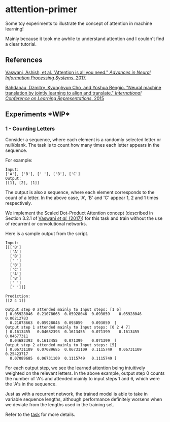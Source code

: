 # attention-primer

Some toy experiments to illustrate the concept of attention in machine learning!

Mainly because it took me awhile to understand attention and I couldn't find a clear tutorial.

## References

[Vaswani, Ashish, et al. "Attention is all you need." *Advances in Neural Information Processing Systems*. 2017.](https://arxiv.org/abs/1706.03762)

[Bahdanau, Dzmitry, Kyunghyun Cho, and Yoshua Bengio. "Neural machine translation by jointly learning to align and translate." *International Conference on Learning Representations*. 2015](https://arxiv.org/abs/1409.0473)

## Experiments \***WIP***


### 1 - Counting Letters

Consider a sequence, where each element is a randomly selected letter or null/blank. The task is to count how many times each letter appears in the sequence.

For example:

```
Input:
['A'], ['B'], [' '], ['B'], ['C']
Output:
[[1], [2], [1]]
```

The output is also a sequence, where each element corresponds to the count of a letter. In the above case, 'A', 'B' and 'C' appear 1, 2 and 1 times respectively.

We implement the Scaled Dot-Product Attention concept (described in Section 3.2.1 of [Vaswani *et al.* (2017)](https://arxiv.org/abs/1706.03762)) for this task and train without the use of recurrent or convolutional networks.

Here is a sample output from the script.

```
Input: 
[[['B']
  ['A']
  ['B']
  [' ']
  ['B']
  ['C']
  ['A']
  ['B']
  [' ']
  [' ']]]

Prediction: 
[[2 4 1]]

Output step 0 attended mainly to Input steps: [1 6]
[ 0.05928046  0.21078663  0.05928046  0.093059    0.05928046  0.06212783
  0.21078663  0.05928046  0.093059    0.093059  ]
Output step 1 attended mainly to Input steps: [0 2 4 7]
[ 0.1613455   0.04682393  0.1613455   0.071399    0.1613455   0.04677311
  0.04682393  0.1613455   0.071399    0.071399  ]
Output step 2 attended mainly to Input steps: [5]
[ 0.06731109  0.07089685  0.06731109  0.1115749   0.06731109  0.25423717
  0.07089685  0.06731109  0.1115749   0.1115749 ]
```

For each output step, we see the learned attention being intuitively weighted on the relevant letters. In the above example, output step 0 counts the number of 'A's and attended mainly to input steps 1 and 6, which were the 'A's in the sequence.

Just as with a recurrent network, the trained model is able to take in variable sequence lengths, although performance definitely worsens when we deviate from the lengths used in the training set.

Refer to the [task](https://github.com/greentfrapp/attention-primer/tree/master/1_counting-letters) for more details.

